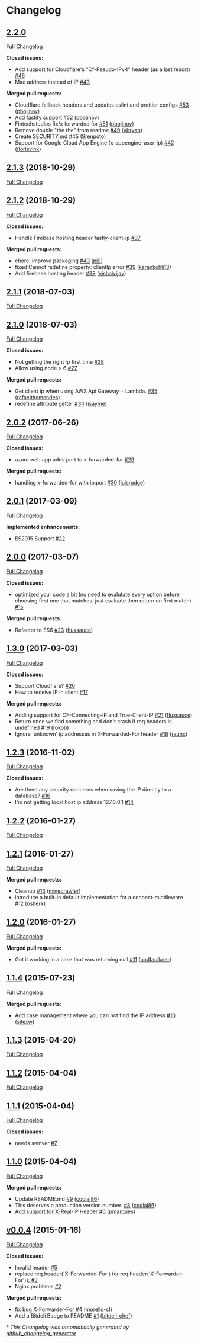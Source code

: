 # Changelog

## [2.2.0](https://github.com/pbojinov/request-ip/tree/HEAD)

[Full Changelog](https://github.com/pbojinov/request-ip/compare/2.1.3...HEAD)

**Closed issues:**

- Add support for Cloudflare's "Cf-Pseudo-IPv4" header \(as a last resort\) [\#46](https://github.com/pbojinov/request-ip/issues/46)
- Mac address instead of IP [\#43](https://github.com/pbojinov/request-ip/issues/43)

**Merged pull requests:**

- Cloudflare fallback headers and updates eslint and prettier configs [\#53](https://github.com/pbojinov/request-ip/pull/53) ([pbojinov](https://github.com/pbojinov))
- Add fastify support [\#52](https://github.com/pbojinov/request-ip/pull/52) ([pbojinov](https://github.com/pbojinov))
- Fintechstudios fix/x forwarded for [\#51](https://github.com/pbojinov/request-ip/pull/51) ([pbojinov](https://github.com/pbojinov))
- Remove double "the the" from readme [\#49](https://github.com/pbojinov/request-ip/pull/49) ([vbryan](https://github.com/vbryan))
- Create SECURITY.md [\#45](https://github.com/pbojinov/request-ip/pull/45) ([9renpoto](https://github.com/9renpoto))
- Support for Google Cloud App Engine \(x-appengine-user-ip\) [\#42](https://github.com/pbojinov/request-ip/pull/42) ([florisvink](https://github.com/florisvink))

## [2.1.3](https://github.com/pbojinov/request-ip/tree/2.1.3) (2018-10-29)

[Full Changelog](https://github.com/pbojinov/request-ip/compare/2.1.2...2.1.3)

## [2.1.2](https://github.com/pbojinov/request-ip/tree/2.1.2) (2018-10-29)

[Full Changelog](https://github.com/pbojinov/request-ip/compare/2.1.1...2.1.2)

**Closed issues:**

- Handle Firebase hosting header fastly-client-ip [\#37](https://github.com/pbojinov/request-ip/issues/37)

**Merged pull requests:**

- chore: improve packaging [\#40](https://github.com/pbojinov/request-ip/pull/40) ([pi0](https://github.com/pi0))
- fixed Cannot redefine property: clientIp error [\#39](https://github.com/pbojinov/request-ip/pull/39) ([karankohli13](https://github.com/karankohli13))
- Add firebase hosting header [\#38](https://github.com/pbojinov/request-ip/pull/38) ([vishalvijay](https://github.com/vishalvijay))

## [2.1.1](https://github.com/pbojinov/request-ip/tree/2.1.1) (2018-07-03)

[Full Changelog](https://github.com/pbojinov/request-ip/compare/2.1.0...2.1.1)

## [2.1.0](https://github.com/pbojinov/request-ip/tree/2.1.0) (2018-07-03)

[Full Changelog](https://github.com/pbojinov/request-ip/compare/2.0.2...2.1.0)

**Closed issues:**

- Not getting the right ip first time [\#28](https://github.com/pbojinov/request-ip/issues/28)
- Allow using node \> 6 [\#27](https://github.com/pbojinov/request-ip/issues/27)

**Merged pull requests:**

- Get client ip when using AWS Api Gateway + Lambda. [\#35](https://github.com/pbojinov/request-ip/pull/35) ([rafaelthemendes](https://github.com/rafaelthemendes))
- redefine attribute getter [\#34](https://github.com/pbojinov/request-ip/pull/34) ([isayme](https://github.com/isayme))

## [2.0.2](https://github.com/pbojinov/request-ip/tree/2.0.2) (2017-06-26)

[Full Changelog](https://github.com/pbojinov/request-ip/compare/2.0.1...2.0.2)

**Closed issues:**

- azure web app adds port to x-forwarded-for [\#29](https://github.com/pbojinov/request-ip/issues/29)

**Merged pull requests:**

- handling x-forwarded-for with ip:port [\#30](https://github.com/pbojinov/request-ip/pull/30) ([luisrudge](https://github.com/luisrudge))

## [2.0.1](https://github.com/pbojinov/request-ip/tree/2.0.1) (2017-03-09)

[Full Changelog](https://github.com/pbojinov/request-ip/compare/2.0.0...2.0.1)

**Implemented enhancements:**

- ES2015 Support [\#22](https://github.com/pbojinov/request-ip/issues/22)

## [2.0.0](https://github.com/pbojinov/request-ip/tree/2.0.0) (2017-03-07)

[Full Changelog](https://github.com/pbojinov/request-ip/compare/1.3.0...2.0.0)

**Closed issues:**

- optimized your code a bit \(no need to evalutate every option before choosing first one that matches. just evaluate then return on first match\) [\#15](https://github.com/pbojinov/request-ip/issues/15)

**Merged pull requests:**

- Refactor to ES6 [\#23](https://github.com/pbojinov/request-ip/pull/23) ([fluxsauce](https://github.com/fluxsauce))

## [1.3.0](https://github.com/pbojinov/request-ip/tree/1.3.0) (2017-03-03)

[Full Changelog](https://github.com/pbojinov/request-ip/compare/1.2.3...1.3.0)

**Closed issues:**

- Support Cloudflare? [\#20](https://github.com/pbojinov/request-ip/issues/20)
- How to receive IP in client [\#17](https://github.com/pbojinov/request-ip/issues/17)

**Merged pull requests:**

- Adding support for CF-Connecting-IP and True-Client-IP [\#21](https://github.com/pbojinov/request-ip/pull/21) ([fluxsauce](https://github.com/fluxsauce))
- Return once we find something and don't crash if req.headers is undefined [\#19](https://github.com/pbojinov/request-ip/pull/19) ([rokob](https://github.com/rokob))
- Ignore 'unknown' ip addresses in X-Forwarded-For header [\#18](https://github.com/pbojinov/request-ip/pull/18) ([raunc](https://github.com/raunc))

## [1.2.3](https://github.com/pbojinov/request-ip/tree/1.2.3) (2016-11-02)

[Full Changelog](https://github.com/pbojinov/request-ip/compare/1.2.2...1.2.3)

**Closed issues:**

- Are there any security concerns when saving the IP directly to a database? [\#16](https://github.com/pbojinov/request-ip/issues/16)
- I'm not getting local host ip address 127.0.0.1 [\#14](https://github.com/pbojinov/request-ip/issues/14)

## [1.2.2](https://github.com/pbojinov/request-ip/tree/1.2.2) (2016-01-27)

[Full Changelog](https://github.com/pbojinov/request-ip/compare/1.2.1...1.2.2)

## [1.2.1](https://github.com/pbojinov/request-ip/tree/1.2.1) (2016-01-27)

[Full Changelog](https://github.com/pbojinov/request-ip/compare/1.2.0...1.2.1)

**Merged pull requests:**

- Cleanup [\#13](https://github.com/pbojinov/request-ip/pull/13) ([minecrawler](https://github.com/minecrawler))
- introduce a built-in default implementation for a connect-middleware [\#12](https://github.com/pbojinov/request-ip/pull/12) ([osherx](https://github.com/osherx))

## [1.2.0](https://github.com/pbojinov/request-ip/tree/1.2.0) (2016-01-27)

[Full Changelog](https://github.com/pbojinov/request-ip/compare/1.1.4...1.2.0)

**Merged pull requests:**

- Got it working in a case that was returning null [\#11](https://github.com/pbojinov/request-ip/pull/11) ([andfaulkner](https://github.com/andfaulkner))

## [1.1.4](https://github.com/pbojinov/request-ip/tree/1.1.4) (2015-07-23)

[Full Changelog](https://github.com/pbojinov/request-ip/compare/1.1.3...1.1.4)

**Merged pull requests:**

- Add case management where you can not find the IP address [\#10](https://github.com/pbojinov/request-ip/pull/10) ([sitexw](https://github.com/sitexw))

## [1.1.3](https://github.com/pbojinov/request-ip/tree/1.1.3) (2015-04-20)

[Full Changelog](https://github.com/pbojinov/request-ip/compare/1.1.2...1.1.3)

## [1.1.2](https://github.com/pbojinov/request-ip/tree/1.1.2) (2015-04-04)

[Full Changelog](https://github.com/pbojinov/request-ip/compare/1.1.1...1.1.2)

## [1.1.1](https://github.com/pbojinov/request-ip/tree/1.1.1) (2015-04-04)

[Full Changelog](https://github.com/pbojinov/request-ip/compare/1.1.0...1.1.1)

**Closed issues:**

- needs semver [\#7](https://github.com/pbojinov/request-ip/issues/7)

## [1.1.0](https://github.com/pbojinov/request-ip/tree/1.1.0) (2015-04-04)

[Full Changelog](https://github.com/pbojinov/request-ip/compare/v0.0.4...1.1.0)

**Merged pull requests:**

- Update README.md [\#9](https://github.com/pbojinov/request-ip/pull/9) ([coolaj86](https://github.com/coolaj86))
- This deserves a production version number. [\#8](https://github.com/pbojinov/request-ip/pull/8) ([coolaj86](https://github.com/coolaj86))
- Add support for X-Real-IP Header [\#6](https://github.com/pbojinov/request-ip/pull/6) ([pmarques](https://github.com/pmarques))

## [v0.0.4](https://github.com/pbojinov/request-ip/tree/v0.0.4) (2015-01-16)

[Full Changelog](https://github.com/pbojinov/request-ip/compare/cba12df4732d8393641eb2d336492a3e384aa4e1...v0.0.4)

**Closed issues:**

- Invalid header [\#5](https://github.com/pbojinov/request-ip/issues/5)
- replace req.header\('X-Forwarded-For'\) for req.header\('X-Forwarder-For'\)\); [\#3](https://github.com/pbojinov/request-ip/issues/3)
- Nginx problems [\#2](https://github.com/pbojinov/request-ip/issues/2)

**Merged pull requests:**

- fix bug X-Forwarder-For [\#4](https://github.com/pbojinov/request-ip/pull/4) ([morello-cl](https://github.com/morello-cl))
- Add a Bitdeli Badge to README [\#1](https://github.com/pbojinov/request-ip/pull/1) ([bitdeli-chef](https://github.com/bitdeli-chef))



\* *This Changelog was automatically generated by [github_changelog_generator](https://github.com/github-changelog-generator/github-changelog-generator)*
